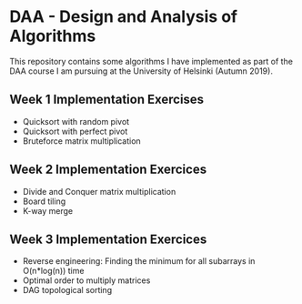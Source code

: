 # DAA - Design and Analysis of Algorithms

This repository contains some algorithms I have implemented as part of the DAA course I am pursuing at the University of Helsinki (Autumn 2019).

## Week 1 Implementation Exercises

- Quicksort with random pivot
- Quicksort with perfect pivot
- Bruteforce matrix multiplication

## Week 2 Implementation Exercices

- Divide and Conquer matrix multiplication
- Board tiling
- K-way merge

## Week 3 Implementation Exercices

- Reverse engineering: Finding the minimum for all subarrays in O(n*log(n)) time
- Optimal order to multiply matrices
- DAG topological sorting

